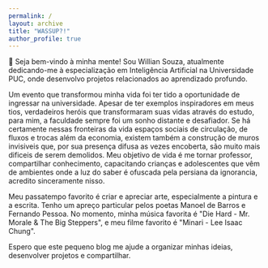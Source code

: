 ```yaml
---
permalink: /
layout: archive
title: "WASSUP?!"
author_profile: true
---
```


:wave: Seja bem-vindo à minha mente! Sou Willian Souza, atualmente dedicando-me à especialização em Inteligência Artificial na Universidade PUC, onde desenvolvo projetos relacionados ao aprendizado profundo.

Um evento que transformou minha vida foi ter tido a oportunidade de ingressar na universidade. Apesar de ter exemplos inspiradores em meus tios, verdadeiros heróis que transformaram suas vidas através do estudo, para mim, a faculdade sempre foi um sonho distante e desafiador. Se há certamente nessas fronteiras da vida espaços sociais de circulação, de fluxos e trocas além da economia, existem também a construção de muros invisiveis que, por sua presença difusa as vezes encoberta, são muito mais dificeis de serem demolidos. Meu objetivo de vida é me tornar professor, compartilhar conhecimento, capacitando crianças e adolescentes que vêm de ambientes onde a luz do saber é ofuscada pela persiana da ignorancia, acredito sinceramente nisso.

Meu passatempo favorito é criar e apreciar arte, especialmente a pintura e a escrita. Tenho um apreço particular pelos poetas Manoel de Barros e Fernando Pessoa. No momento, minha música favorita é "Die Hard - Mr. Morale & The Big Steppers", e meu filme favorito é "Minari - Lee Isaac Chung".

Espero que este pequeno blog me ajude a organizar minhas ideias, desenvolver projetos e compartilhar.

